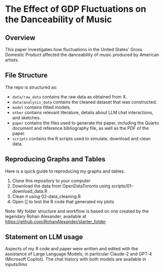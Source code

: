 # The Effect of GDP Fluctuations on the Danceability of Music 

## Overview

This paper investigates how fluctuations in the United States' Gross Domestic Product affected the danceability of music produced by American artists. 

## File Structure

The repo is structured as:

-   `data/raw_data` contains the raw data as obtained from X.
-   `data/analysis_data` contains the cleaned dataset that was constructed.
-   `model` contains fitted models. 
-   `other` contains relevant literature, details about LLM chat interactions, and sketches.
-   `paper` contains the files used to generate the paper, including the Quarto document and reference bibliography file, as well as the PDF of the paper. 
-   `scripts` contains the R scripts used to simulate, download and clean data.

## Reproducing Graphs and Tables
Here is a quick guide to reproducing my graphs and tables.

1. Clone this repository to your computer
2. Download the data from OpenDataToronto using scripts/01-download_data.R
3. Clean it using 02-data_cleaning.R
4. Open [] to test the R code that generated my plots
   
Note: My folder structure and workflow is based on one created by the legendary Rohan Alexander, available at https://github.com/RohanAlexander/starter_folder

## Statement on LLM usage

Aspects of my R code and paper were written and edited with the assistance of Large Language Models, in particular Claude-2 and GPT-4 (Microsoft Copilot). The chat history with both models are available in inputs/llms
